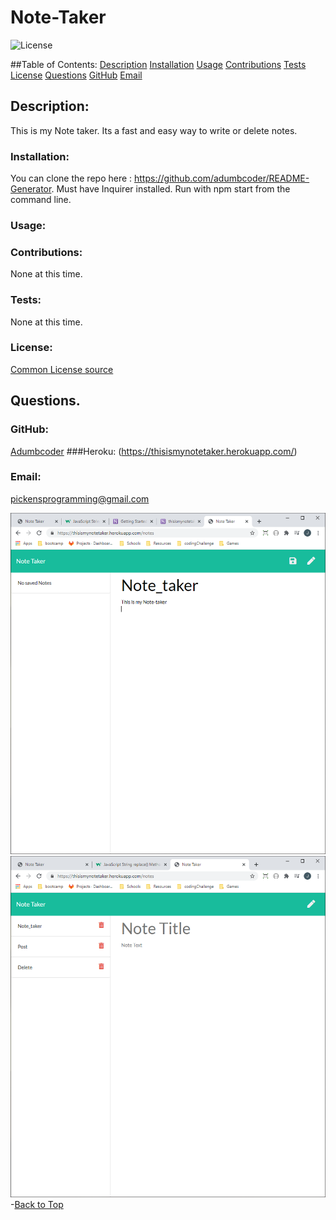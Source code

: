  
  # Note-Taker 

  ![License](https://img.shields.io/static/v1?label=License&message=none&color=green)


  ##Table of Contents:
  [Description](#description)
    [Installation](#installation)
    [Usage](#usage)
    [Contributions](#contributions)
    [Tests](#tests)
    [License](#license)
  [Questions](#questions)
    [GitHub](#github)
    [Email](#email)
    
  ## Description:
  This is my Note taker. Its a fast and easy way to write or delete notes.

  ### Installation:
  You can clone the repo here : https://github.com/adumbcoder/README-Generator. Must have Inquirer installed. Run with npm start from the command line. 

  ### Usage:
  

  ### Contributions:
  None at this time.

  ### Tests:
  None at this time.

  ### License:

  [Common License source](https://opensource.org/licenses)
  ## Questions.
  ### GitHub:
  [Adumbcoder](https://github.com/adumbcoder)
  ###Heroku:
  (https://thisismynotetaker.herokuapp.com/)
  ### Email:
  pickensprogramming@gmail.com
	
![alt text](https://github.com/adumbcoder/Note_Taker/blob/master/screenshots/note-taker1.PNG)
![alt text](https://github.com/adumbcoder/Note_Taker/blob/master/screenshots/note-taker2.PNG)
  -[Back to Top](#)
